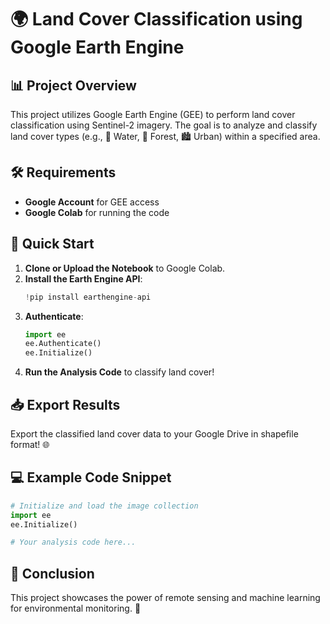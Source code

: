 # 🌍 Land Cover Classification using Google Earth Engine

## 📊 Project Overview

This project utilizes Google Earth Engine (GEE) to perform land cover classification using Sentinel-2 imagery. The goal is to analyze and classify land cover types (e.g., 🌊 Water, 🌲 Forest, 🏙️ Urban) within a specified area.

## 🛠️ Requirements

- **Google Account** for GEE access
- **Google Colab** for running the code

## 🚀 Quick Start

1. **Clone or Upload the Notebook** to Google Colab.
2. **Install the Earth Engine API**:
   ```python
   !pip install earthengine-api
   ```
3. **Authenticate**:
   ```python
   import ee
   ee.Authenticate()
   ee.Initialize()
   ```
4. **Run the Analysis Code** to classify land cover!

## 📥 Export Results

Export the classified land cover data to your Google Drive in shapefile format! 🌐

## 💻 Example Code Snippet

```python
# Initialize and load the image collection
import ee
ee.Initialize()

# Your analysis code here...
```

## 🎉 Conclusion

This project showcases the power of remote sensing and machine learning for environmental monitoring. 🌱
